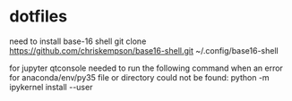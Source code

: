 # dotfiles

need to install base-16 shell
git clone https://github.com/chriskempson/base16-shell.git ~/.config/base16-shell


for jupyter qtconsole
needed to run the following command when an error
for anaconda/env/py35 file or directory could not be found:
 python -m ipykernel install --user
